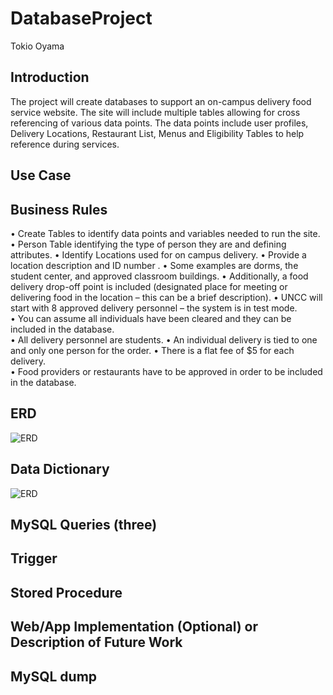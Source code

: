 # DatabaseProject
Tokio Oyama
## Introduction
The project will create databases to support an on-campus delivery food service website. The site will include multiple tables allowing for cross referencing of various data points. The data points include user profiles, Delivery Locations, Restaurant List, Menus and Eligibility Tables to help reference during services.
## Use Case
## Business Rules
•	Create Tables to identify data points and variables needed to run the site.
•	Person Table identifying the type of person they are and defining attributes.
•	Identify Locations used for on campus delivery.
•	Provide a location description and ID number .
•	Some examples are dorms, the student center, and approved classroom buildings.
•	Additionally, a food delivery drop-off point is included (designated place for meeting or
  delivering food in the location – this can be a brief description).
•	UNCC will start with 8 approved delivery personnel – the system is in test mode.  
•	You can assume all individuals have been cleared and they can be included in the database.  
•	All delivery personnel are students.
•	An individual delivery is tied to one and only one person for the order. 
•	There is a flat fee of $5 for each delivery.    
•	Food providers or restaurants have to be approved in order to be included in the database.  
## ERD
![ERD](https://cdn.discordapp.com/attachments/697209041348329566/697281276914434098/number6.PNG)
## Data Dictionary
![ERD](https://cdn.discordapp.com/attachments/160136424627109890/699422074883670116/datadic.PNG)
## MySQL Queries (three)
## Trigger
## Stored Procedure
## Web/App Implementation (Optional) or Description of Future Work
## MySQL dump
